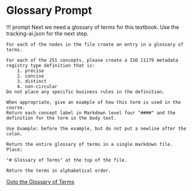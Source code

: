 # Glossary Prompt

!!! prompt
    Next we need a glossary of terms for this textbook. Use the tracking-ai.json for the next step.

    For each of the nodes in the file create an entry in a glossary of terms.

    For each of the 251 concepts, please create a ISO 11179 metadata registry type definition that is:
        1. precise     
        2. concise     
        3. distinct     
        4. non-circular
    Do not place any specific business rules in the definition.
    
    When appropriate, give an example of how this term is used in the course.  
    Return each concept label in Markdown level four "####" and the definition for the term in the body text.
    
    Use Example: before the example, but do not put a newline after the colon.    
    
    Return the entire glossary of terms in a single markdown file.          Place:
    
    "# Glossary of Terms" at the top of the file.
    
    Return the terms in alphabetical order.

[Goto the Glossary of Terms](../glossary.md)
